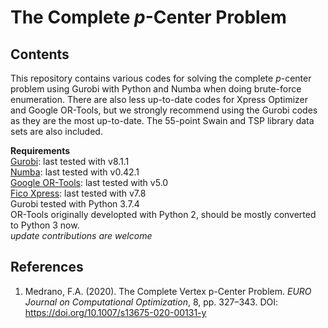 # The Complete *p*-Center Problem  
## Contents  
This repository contains various codes for solving the complete *p*-center problem using Gurobi with Python and Numba when doing brute-force enumeration. There are also less up-to-date codes for Xpress Optimizer and Google OR-Tools, but we strongly recommend using the Gurobi codes as they are the most up-to-date. The 55-point Swain and TSP library data sets are also included.  
  
**Requirements**  
[Gurobi](https://www.gurobi.com/): last tested with v8.1.1  
[Numba](https://numba.pydata.org/): last tested with v0.42.1  
[Google OR-Tools](https://developers.google.com/optimization/): last tested with v5.0  
[Fico Xpress](https://www.fico.com/en/products/fico-xpress-optimization): last tested with v7.8  
Gurobi tested with Python 3.7.4  
OR-Tools originally developted with Python 2, should be mostly converted to Python 3 now.  
*update contributions are welcome*  

## References  
1. Medrano, F.A. (2020). The Complete Vertex p-Center Problem. *EURO Journal on Computational Optimization*, 8, pp. 327–343. DOI: https://doi.org/10.1007/s13675-020-00131-y
